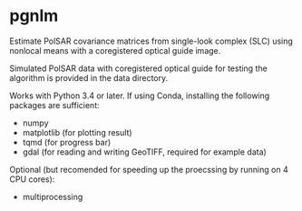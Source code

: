 # pgnlm
Estimate PolSAR covariance matrices from single-look complex (SLC) using nonlocal means with a coregistered optical guide image.

Simulated PolSAR data with coregistered optical guide for testing the algorithm is provided in the data directory.

Works with Python 3.4 or later. 
If using Conda, installing the following packages are sufficient:
- numpy 
- matplotlib (for plotting result)
- tqmd (for progress bar)
- gdal (for reading and writing GeoTIFF, required for example data)

Optional (but recomended for speeding up the proecssing by running on 4 CPU cores):
- multiprocessing
